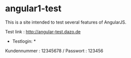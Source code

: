 # angular1-test
This is a site intended to test several features of AngularJS.

Test link : http://angular-test.dazo.de

* Testlogin: *

Kundennummer : 12345678 / Passwort : 123456
